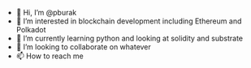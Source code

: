 - 👋 Hi, I’m @pburak
- 👀 I’m interested in blockchain development including Ethereum and Polkadot
- 🌱 I’m currently learning python and looking at solidity and substrate
- 💞️ I’m looking to collaborate on whatever
- 📫 How to reach me 

<!---
pburak/pburak is a ✨ special ✨ repository because its `README.md` (this file) appears on your GitHub profile.
You can click the Preview link to take a look at your changes.
--->

